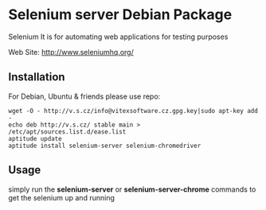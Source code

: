 # Selenium server Debian Package

Selenium It is for automating web applications for testing purposes

Web Site: http://www.seleniumhq.org/

Installation
------------

For Debian, Ubuntu & friends please use repo:

    wget -O - http://v.s.cz/info@vitexsoftware.cz.gpg.key|sudo apt-key add -
    echo deb http://v.s.cz/ stable main > /etc/apt/sources.list.d/ease.list
    aptitude update
    aptitude install selenium-server selenium-chromedriver

Usage
-----

simply run the **selenium-server** or **selenium-server-chrome** commands to get
the selenium up and running








